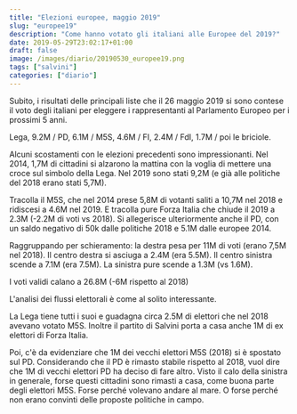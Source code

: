 ```yaml
---
title: "Elezioni europee, maggio 2019"
slug: "europee19"
description: "Come hanno votato gli italiani alle Europee del 2019?"
date: 2019-05-29T23:02:17+01:00
draft: false
image: /images/diario/20190530_europee19.png
tags: ["salvini"]
categories: ["diario"]
---
```


Subito, i risultati delle principali liste che il 26 maggio 2019 si sono contese il voto degli italiani per eleggere i rappresentanti al Parlamento Europeo per i prossimi 5 anni.

Lega, 9.2M / PD, 6.1M / M5S, 4.6M / FI, 2.4M / FdI, 1.7M / poi le briciole.

Alcuni scostamenti con le elezioni precedenti sono impressionanti. Nel 2014, 1,7M di cittadini si alzarono la mattina con la voglia di mettere una croce sul simbolo della Lega. Nel 2019 sono stati 9,2M (e già alle politiche del 2018 erano stati 5,7M).

Tracolla il M5S, che nel 2014 prese 5,8M di votanti saliti a 10,7M nel 2018 e ridiscesi a 4.6M nel 2019. E tracolla pure Forza Italia che chiude il 2019 a 2.3M (-2.2M di voti vs 2018). Si allegerisce ulteriormente anche il PD, con un saldo negativo di 50k dalle politiche 2018 e 5.1M dalle europee 2014.

Raggruppando per schieramento: la destra pesa per 11M di voti (erano 7,5M nel 2018). Il centro destra si asciuga a 2.4M (era 5.5M). Il centro sinistra scende a 7.1M (era 7.5M). La sinistra pure scende a 1.3M (vs 1.6M).

I voti validi calano a 26.8M (-6M rispetto al 2018)

L'analisi dei flussi elettorali è come al solito interessante.

La Lega tiene tutti i suoi e guadagna circa 2.5M di elettori che nel 2018 avevano votato M5S. Inoltre il partito di Salvini porta a casa anche 1M di ex elettori di Forza Italia.

Poi, c'è da evidenziare che 1M dei vecchi elettori M5S (2018) si è spostato sul PD. Considerando che il PD è rimasto stabile rispetto al 2018, vuol dire che 1M di vecchi elettori PD ha deciso di fare altro. Visto il calo della sinistra in generale, forse questi cittadini sono rimasti a casa, come buona parte degli elettori M5S.
Forse perché volevano andare al mare. O forse perché non erano convinti delle proposte politiche in campo.
